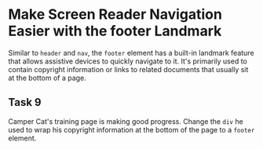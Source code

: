 # Make Screen Reader Navigation Easier with the footer Landmark
Similar to `header` and `nav`, the `footer` element has a built-in landmark feature that allows assistive devices to quickly navigate to it. It's primarily used to contain copyright information or links to related documents that usually sit at the bottom of a page.
## Task 9
Camper Cat's training page is making good progress. Change the `div` he used to wrap his copyright information at the bottom of the page to a `footer` element.
